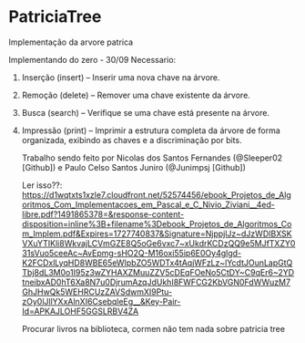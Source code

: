 # PatriciaTree

Implementação da arvore patrica

Implementando do zero - 30/09
Necessario:

1. Inserção (insert) – Inserir uma nova chave na árvore.
2. Remoção (delete) – Remover uma chave existente da árvore.
3. Busca (search) – Verifique se uma chave está presente na árvore.
4. Impressão (print) – Imprimir a estrutura completa da árvore de forma organizada,
    exibindo as chaves e a discriminação por bits.

    Trabalho sendo feito por Nicolas dos Santos Fernandes (@Sleeper02 [Github]) e Paulo Celso Santos Juniro (@Junimpsj [Github])

    Ler isso??:
    https://d1wqtxts1xzle7.cloudfront.net/52574456/ebook_Projetos_de_Algoritmos_Com_Implementacoes_em_Pascal_e_C_Nivio_Ziviani__4ed-libre.pdf?1491865378=&response-content-disposition=inline%3B+filename%3Debook_Projetos_de_Algoritmos_Com_Implem.pdf&Expires=1727740837&Signature=NjppjlJz~dJzWDIBXSKVXuYTIKli8WkvajLCVmGZE8Q5oGe6vxc7~xUkdrKCDzQQ9e5MJfTXZY031sVuo5ceeAc~AvEpmg-sHO2Q-M16oxi55ip6E0Oy4glgd-K2FCDxlLyqHD8WBE65eWIpbZO5WDTx4tAqjWFzLz~lYcdtJOunLapGtQTbj8dL3M0o1I95z3wZYHAXZMuuZZV5cDEqFOeNo5CtDY~C9qEr6~2YDtneibxAD0hT6Xa8N7u0DjrumAzqJdUkhI8FWFCG2KbVGN0FdWWuzM7GhJHwQk5WEHRCUzZAVSdwmXI9Ptu-zOy0lJllYXxAlnXI6CsebqleEg__&Key-Pair-Id=APKAJLOHF5GGSLRBV4ZA

    Procurar livros na biblioteca, cormen não tem nada sobre patricia tree